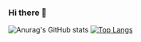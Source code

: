 ### Hi there 👋
![Anurag's GitHub stats](https://github-readme-stats.vercel.app/api?username=sussa3007&show_icons=true&theme=radical&hide=stars)
[![Top Langs](https://github-readme-stats.vercel.app/api/top-langs/?username=sussa3007&layout=compact&theme=radical&card_width=450px)](https://github.com/anuraghazra/github-readme-stats)
<!--
**sussa3007/sussa3007** is a ✨ _special_ ✨ repository because its `README.md` (this file) appears on your GitHub profile.

Here are some ideas to get you started:

- 🔭 I’m currently working on ...
- 🌱 I’m currently learning ...
- 👯 I’m looking to collaborate on ...
- 🤔 I’m looking for help with ...
- 💬 Ask me about ...
- 📫 How to reach me: ...
- 😄 Pronouns: ...
- ⚡ Fun fact: ...
-->
